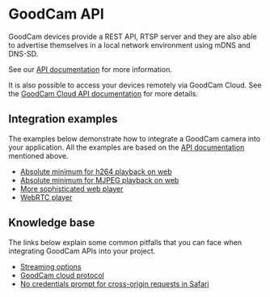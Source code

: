 # GoodCam API

GoodCam devices provide a REST API, RTSP server and they are also able to
advertise themselves in a local network environment using mDNS and DNS-SD.

See our [API documentation](https://goodcam.github.io/goodcam-api/) for more
information.

It is also possible to access your devices remotely via GoodCam Cloud. See the
[GoodCam Cloud API documentation](https://goodcam.github.io/goodcam-api/cloud.html)
for more details.

## Integration examples

The examples below demonstrate how to integrate a GoodCam camera into your
application. All the examples are based on the
[API documentation](https://goodcam.github.io/goodcam-api/) mentioned above.

* [Absolute minimum for h264 playback on web](https://github.com/GoodCam/goodcam-api/tree/master/examples/minimal-web-player-h264)
* [Absolute minimum for MJPEG playback on web](https://github.com/GoodCam/goodcam-api/tree/master/examples/minimal-web-player-mjpeg)
* [More sophisticated web player](https://github.com/GoodCam/goodcam-api/tree/master/examples/advanced-web-player)
* [WebRTC player](https://github.com/GoodCam/goodcam-api/tree/master/examples/webrtc-player)

## Knowledge base

The links below explain some common pitfalls that you can face when integrating
GoodCam APIs into your project.

* [Streaming options](docs/streaming-options.md)
* [GoodCam cloud protocol](docs/cloud-server.md)
* [No credentials prompt for cross-origin requests in Safari](docs/cors-credentials-prompt.md)
